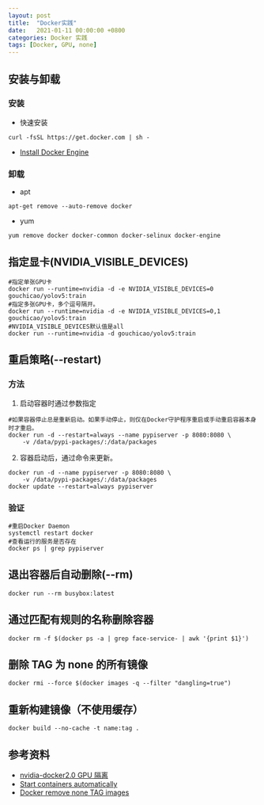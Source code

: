 ```yaml
---
layout: post
title:  "Docker实践"
date:   2021-01-11 00:00:00 +0800
categories: Docker 实践
tags: [Docker, GPU, none]
---
```


## 安装与卸载
### 安装
* 快速安装
```shell
curl -fsSL https://get.docker.com | sh -
```

* [Install Docker Engine](https://docs.docker.com/engine/install/)

### 卸载
* apt
```shell
apt-get remove --auto-remove docker
```

* yum
```shell
yum remove docker docker-common docker-selinux docker-engine
```

## 指定显卡(NVIDIA_VISIBLE_DEVICES)
```shell
#指定单张GPU卡
docker run --runtime=nvidia -d -e NVIDIA_VISIBLE_DEVICES=0 gouchicao/yolov5:train
#指定多张GPU卡，多个逗号隔开。
docker run --runtime=nvidia -d -e NVIDIA_VISIBLE_DEVICES=0,1 gouchicao/yolov5:train
#NVIDIA_VISIBLE_DEVICES默认值是all
docker run --runtime=nvidia -d gouchicao/yolov5:train
```

## 重启策略(--restart)
### 方法
1. 启动容器时通过参数指定
```shell
#如果容器停止总是重新启动。如果手动停止，则仅在Docker守护程序重启或手动重启容器本身时才重启。 
docker run -d --restart=always --name pypiserver -p 8080:8080 \
    -v /data/pypi-packages/:/data/packages
```

2. 容器启动后，通过命令来更新。
```shell
docker run -d --name pypiserver -p 8080:8080 \
    -v /data/pypi-packages/:/data/packages
docker update --restart=always pypiserver
```

### 验证
```shell
#重启Docker Daemon
systemctl restart docker
#查看运行的服务是否存在
docker ps | grep pypiserver
```

## 退出容器后自动删除(--rm)
```shell
docker run --rm busybox:latest
```

## 通过匹配有规则的名称删除容器
```shell
docker rm -f $(docker ps -a | grep face-service- | awk '{print $1}')
```

## 删除 TAG 为 none 的所有镜像
```shell
docker rmi --force $(docker images -q --filter "dangling=true")
```

## 重新构建镜像（不使用缓存）
```shell
docker build --no-cache -t name:tag . 
```

## 参考资料
* [nvidia-docker2.0 GPU 隔离](https://ld246.com/article/1511781062916)
* [Start containers automatically](https://docs.docker.com/config/containers/start-containers-automatically/)
* [Docker remove none TAG images](https://stackoverflow.com/questions/33913020/docker-remove-none-tag-images)
